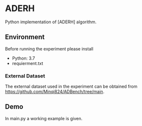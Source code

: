 



# ADERH

 Python implementation of [ADERH] algorithm. 


## Environment

Before running the experiment please install 
- Python: 3.7
-   requierment.txt


### External  Dataset
The external dataset used in the experiment can be obtained from https://github.com/Minqi824/ADBench/tree/main.



## Demo

In main.py a working example is given.
